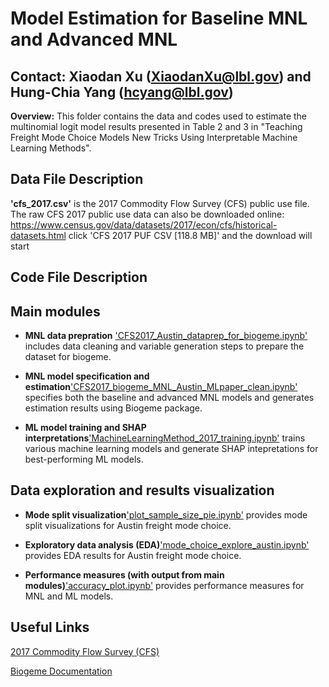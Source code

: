 
# Model Estimation for Baseline MNL and Advanced MNL

## Contact: Xiaodan Xu (XiaodanXu@lbl.gov) and Hung-Chia Yang (hcyang@lbl.gov)

**Overview:** This folder contains the data and codes used to estimate the multinomial logit model results presented in Table 2 and 3 in "Teaching Freight Mode Choice Models New Tricks Using Interpretable Machine Learning Methods".


## Data File Description

**'cfs_2017.csv'** is the 2017 Commodity Flow Survey (CFS) public use file.
The raw CFS 2017 public use data can also be downloaded online:
https://www.census.gov/data/datasets/2017/econ/cfs/historical-datasets.html
click 'CFS 2017 PUF CSV [118.8 MB]' and the download will start
## Code File Description

## Main modules

*  **MNL data prepration** ['CFS2017_Austin_dataprep_for_biogeme.ipynb'](CFS2017_Austin_dataprep_for_biogeme.ipynb) includes data cleaning and variable generation steps to prepare the dataset for biogeme.

* **MNL model specification and estimation**['CFS2017_biogeme_MNL_Austin_MLpaper_clean.ipynb'](CFS2017_biogeme_MNL_Austin_MLpaper_clean.ipynb) specifies both the baseline and advanced MNL models and generates estimation results using Biogeme package. 

* **ML model training and SHAP interpretations**['MachineLearningMethod_2017_training.ipynb'](MachineLearningMethod_2017_training.ipynb) trains various machine learning models and generate SHAP intepretations for best-performing ML models.

## Data exploration and results visualization

* **Mode split visualization**['plot_sample_size_pie.ipynb'](plot_sample_size_pie.ipynb) provides mode split visualizations for Austin freight mode choice.

* **Exploratory data analysis (EDA)**['mode_choice_explore_austin.ipynb'](mode_choice_explore_austin.ipynb) provides EDA results for Austin freight mode choice.

* **Performance measures (with output from main modules)**['accuracy_plot.ipynb'](accuracy_plot.ipynb) provides performance measures for MNL and ML models.

## Useful Links

[2017 Commodity Flow Survey (CFS)](https://www.census.gov/data/datasets/2017/econ/cfs/historical-datasets.html)

[Biogeme Documentation](https://biogeme.epfl.ch/sphinx/index.html)
